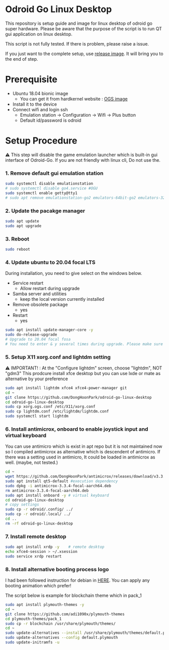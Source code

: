 # Odroid Go Linux Desktop

This repository is setup guide and image for linux desktop of odroid go super hardware.
Please be aware that the purpose of the script is to run QT gui application on linux desktop.

This script is not fully tested. If there is problem, please raise a issue.

If you just want to the complete setup, use [release image](). It will bring you to the end of step. 


# Prerequisite
- Ubuntu 18.04 bionic image
  - You can get it from hardkernel website : [OGS image](https://wiki.odroid.com/odroid_go_advance/make_sd_card)
- Install it to the device
- Connect wifi and login ssh
  - Emulation station &rarr; Configuration &rarr; Wifi &rarr; Plus button
  - Default id/password is odroid 

# Setup Procedure

:warning: This step will disable the game emulation launcher which is built-in gui interface of Odroid-Go. If you are not friendly with linux cli, Do not use the.

### 1. Remove default gui emulation station
```sh
sudo systemctl disable emulationstation
# sudo systemctl disable go4.service #OGU
sudo systemctl enable getty@tty1
# sudo apt remove emulationstation-go2 emulators-64bit-go2 emulators-32bit-go2
```

### 2. Update the pacakge manager
```sh
sudo apt update
sudo apt upgrade
```

### 3. Reboot
```sh
sudo reboot
```

### 4. Update ubuntu to 20.04 focal LTS
During installation, you need to give select on the windows below.
- Service restart
  - Allow restart during upgrade
- Samba server and utilities
  - keep the local version currently installed
- Remove obsolete package
  - yes  
- Restart
  - yes 

```sh
sudo apt install update-manager-core -y
sudo do-release-upgrade 
# Upgrade to 20.04 focal fosa
# You need to enter & y several times during upgrade. Please make sure your eyes on it.
```

### 5. Setup X11 xorg.conf and lightdm setting
:warning: IMPORTANT! : At the "Configure lightdm" screen, choose "lightdm", NOT "gdm3"
This prodcure install xfce desktop but you can use lxde or mate as alternative by your preference
```sh
sudo apt install lightdm xfce4 xfce4-power-manager git
cd ~
git clone https://github.com/DongHoonPark/odroid-go-linux-desktop
cd odroid-go-linux-desktop
sudo cp xorg.ogs.conf /etc/X11/xorg.conf
sudo cp lightdm.conf /etc/lightdm/lightdm.conf
sudo systemctl start lightdm
```

### 6. Install antimicrox, onboard to enable joystick input and virtual keyboard

You can use antimicro which is exist in apt repo but it is not maintained now so I compiled antimicrox as alternative which is descendent of antimicro. If there was a setting used in antimicro, It could be loaded in antimicrox as well. (maybe, not tested.)
```sh
cd ~
wget https://github.com/DongHoonPark/antimicrox/releases/download/v3.3.4-aarch64/antimicrox-3.3.4-focal-aarch64.deb
sudo apt install qt5-default #execution dependency
sudo dpkg -i antimicrox-3.3.4-focal-aarch64.deb
rm antimicrox-3.3.4-focal-aarch64.deb
sudo apt install onboard -y # virtual keyboard
cd odroid-go-linux-desktop
# copy settings
sudo cp -r odroid/.config/ ../ 
sudo cp -r odroid/.local/ ../ 
cd ..
rm -rf odroid-go-linux-desktop
```

### 7. Install remote desktop
```sh
sudo apt install xrdp -y    # remote desktop
echo xfce4-session > ~/.xsession
sudo service xrdp restart 
```

### 8. Install alternative booting process logo
I had been followed instruction for debian in [HERE](https://github.com/adi1090x/plymouth-themes). You can apply any booting animation which prefer!

The script below is example for blockchain theme which in pack_1
```sh
sudo apt install plymouth-themes -y
cd ~
git clone https://github.com/adi1090x/plymouth-themes
cd plymouth-themes/pack_1
sudo cp -r blockchain /usr/share/plymouth/themes/
cd ~
sudo update-alternatives --install /usr/share/plymouth/themes/default.plymouth default.plymouth /usr/share/plymouth/themes/blockchain/blockchain.plymouth 100
sudo update-alternatives --config default.plymouth
sudo update-initramfs -u
```

